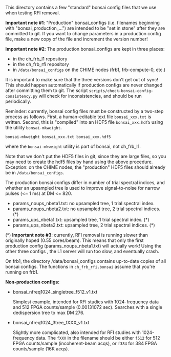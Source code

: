 This directory contains a few "standard" bonsai config files that we use
when testing RFI removal.


**Important note #1**: "Production" bonsai_configs (i.e. filenames beginning with "bonsai_production_...")
are intended to be "set in stone" after they are committed to git.  If you want to change parameters 
in a production config file, make a new copy of the file and increment the version number!

**Important note #2**: The production bonsai_configs are kept in three places:

   - in the ch_frb_l1 repository
   - in the ch_frb_rfi repository
   - in `/data/bonsai_configs` on the CHIME nodes (frb1, frb-compute-0, etc.)  

It is important to make sure that the three versions don't get out of sync!  This should
happen automatically if production configs are never changed after committing them to git.
The script `scripts/check-bonsai-config-consistency.py` will check for inconsistencies,
and should be run periodically.

Reminder: currently, bonsai config files must be constructed by a two-step process as follows.
First, a human-editable text file `bonsai_xxx.txt` is written.  Second, this is "compiled"
into an HDF5 file `bonsai_xxx.hdf5` using the utility `bonsai-mkweight`.
```
bonsai-mkweight bonsai_xxx.txt bonsai_xxx.hdf5
```
where the `bonsai-mkweight` utility is part of bonsai, not ch_frb_l1.

Note that we don't put the HDF5 files in git, since they are large files, so you may need
to create the hdf5 files by hand using the above procedure.  Exception: on the CHIME nodes, 
the "production" HDF5 files should already be in `/data/bonsai_configs`.

The production bonsai configs differ in number of trial spectral indices, and whether 
an upsampled tree is used to improve signal-to-noise for narrow pulses (<~ 1 ms) at DM <= 820.

   - params_noups_nbeta1.txt: no upsampled tree, 1 trial spectral index.
   - params_noups_nbeta2.txt: no upsampled tree, 2 trial spectral indices.  (*)
   - params_ups_nbeta1.txt:   upsampled tree, 1 trial spectral index.       (*) 
   - params_ups_nbeta2.txt:   upsampled tree, 2 trial spectral indices.     (*)

(*) **Important note #3**: currently, RFI removal is running slower than originally hoped (0.55 cores/beam).
    This means that only the first production config (params_noups_nbeta1.txt) will actually work!
    Using the other three configs , the L1 server will run too slow, and eventually crash.


On frb1, the directory /data/bonsai_configs contains up-to-date copies of
all bonsai configs.  The functions in `ch_frb_rfi.bonsai` assume that you're running on frb1.

**Non-production configs:**

  - bonsai_nfreq1024_singletree_f512_v1.txt

    Simplest example, intended for RFI studies with 1024-frequency data and 512 FPGA counts/sample
    (0.00131072 sec).  Searches with a single dedispersion tree to max DM 276.

  - bonsai_nfreq1024_3tree_fXXX_v1.txt

    Slightly more complicated, also intended for RFI studies with 1024-frequency data.
    The `fXXX` in the filename should be either `f512` for 512 FPGA counts/sample
    (incoherent-beam acqs), or `f384` for 384 FPGA counts/sample (16K acqs).

